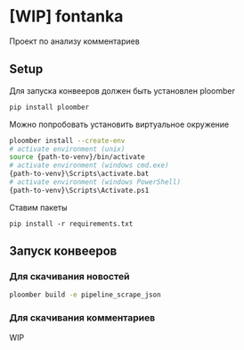 # [WIP] fontanka
Проект по анализу комментариев

## Setup

Для запуска конвееров должен быть установлен ploomber
```sh
pip install ploomber
```

Можно попробовать установить виртуальное окружение
```sh
ploomber install --create-env
# activate environment (unix)
source {path-to-venv}/bin/activate
# activate environment (windows cmd.exe)
{path-to-venv}\Scripts\activate.bat
# activate environment (windows PowerShell)
{path-to-venv}\Scripts\Activate.ps1
```

Ставим пакеты
```
pip install -r requirements.txt
```


## Запуск конвееров

### Для скачивания новостей
```sh
ploomber build -e pipeline_scrape_json
```

### Для скачивания комментариев
WIP
